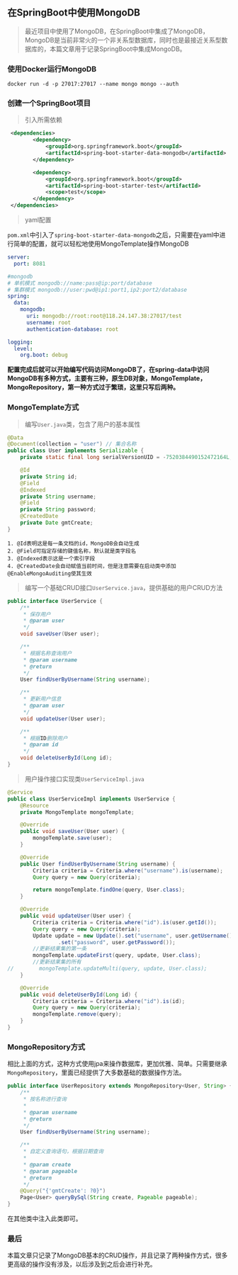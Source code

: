 ## 在SpringBoot中使用MongoDB
> 最近项目中使用了MongoDB，在SpringBoot中集成了MongoDB，MongoDB是当前非常火的一个非关系型数据库，同时也是最接近关系型数据库的，本篇文章用于记录SpringBoot中集成MongoDB。

### 使用Docker运行MongoDB
```jshelllanguage
docker run -d -p 27017:27017 --name mongo mongo --auth
```
### 创建一个SpringBoot项目
> 引入所需依赖

```xml
 <dependencies>
        <dependency>
            <groupId>org.springframework.boot</groupId>
            <artifactId>spring-boot-starter-data-mongodb</artifactId>
        </dependency>

        <dependency>
            <groupId>org.springframework.boot</groupId>
            <artifactId>spring-boot-starter-test</artifactId>
            <scope>test</scope>
        </dependency>
 </dependencies>
```
<!-- more -->

> yaml配置

`pom.xml`中引入了`spring-boot-starter-data-mongodb`之后，只需要在yaml中进行简单的配置，就可以轻松地使用MongoTemplate操作MongoDB
```yaml
server:
  port: 8081

#mongodb
# 单机模式 mongodb://name:pass@ip:port/database
# 集群模式 mongodb://user:pwd@ip1:port1,ip2:port2/database
spring:
  data:
    mongodb:
      uri: mongodb://root:root@118.24.147.38:27017/test
      username: root
      authentication-database: root

logging:
  level:
    org.boot: debug
```
**配置完成后就可以开始编写代码访问MongoDB了，在spring-data中访问MongoDB有多种方式，主要有三种，原生DB对象，MongoTemplate，MongoRepository，第一种方式过于繁琐，这里只写后两种。**

### MongoTemplate方式
> 编写`User.java`类，包含了用户的基本属性

```java
@Data
@Document(collection = "user") // 集合名称
public class User implements Serializable {
    private static final long serialVersionUID = -7520384490152472164L;

    @Id
    private String id;
    @Field
    @Indexed
    private String username;
    @Field
    private String password;
    @CreatedDate
    private Date gmtCreate;
}
```
	1. @Id表明这是每一条文档的id，MongoDB会自动生成
	2. @Field可指定存储的键值名称，默认就是类字段名
	3. @Indexed表示这是一个索引字段
	4. @CreatedDate会自动赋值当前时间，但是注意需要在启动类中添加@EnableMongoAuditing使其生效
	

> 编写一个基础CRUD接口`UserService.java`，提供基础的用户CRUD方法


```java
public interface UserService {
    /**
     * 保存用户
     * @param user
     */
    void saveUser(User user);

    /**
     * 根据名称查询用户
     * @param username
     * @return
     */
    User findUserByUsername(String username);

    /**
     * 更新用户信息
     * @param user
     */
    void updateUser(User user);

    /**
     * 根据ID删除用户
     * @param id
     */
    void deleteUserById(Long id);
}
```

> 用户操作接口实现类`UserServiceImpl.java`
```java
@Service
public class UserServiceImpl implements UserService {
    @Resource
    private MongoTemplate mongoTemplate;

    @Override
    public void saveUser(User user) {
        mongoTemplate.save(user);
    }

    @Override
    public User findUserByUsername(String username) {
        Criteria criteria = Criteria.where("username").is(username);
        Query query = new Query(criteria);

        return mongoTemplate.findOne(query, User.class);
    }

    @Override
    public void updateUser(User user) {
        Criteria criteria = Criteria.where("id").is(user.getId());
        Query query = new Query(criteria);
        Update update = new Update().set("username", user.getUsername())
                .set("password", user.getPassword());
        //更新结果集的第一条
        mongoTemplate.updateFirst(query, update, User.class);
        //更新结果集的所有
//        mongoTemplate.updateMulti(query, update, User.class);
    }

    @Override
    public void deleteUserById(Long id) {
        Criteria criteria = Criteria.where("id").is(id);
        Query query = new Query(criteria);
        mongoTemplate.remove(query);
    }
}
```

### MongoRepository方式

相比上面的方式，这种方式使用jpa来操作数据库，更加优雅、简单。只需要继承`MongoRepository`，里面已经提供了大多数基础的数据操作方法。

```java
public interface UserRepository extends MongoRepository<User, String> {
    /**
     * 按名称进行查询
     *
     * @param username
     * @return
     */
    User findUserByUsername(String username);

    /**
     * 自定义查询语句，根据日期查询
     *
     * @param create
     * @param pageable
     * @return
     */
    @Query("{'gmtCreate': ?0}")
    Page<User> queryBySql(String create, Pageable pageable);
}
```
在其他类中注入此类即可。

### 最后
本篇文章只记录了MongoDB基本的CRUD操作，并且记录了两种操作方式，很多更高级的操作没有涉及，以后涉及到之后会进行补充。